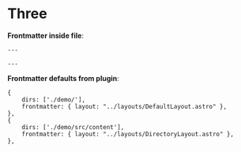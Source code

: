 # Three

**Frontmatter inside file**:

```
---

---
```

**Frontmatter defaults from plugin**:

```
{
    dirs: ['./demo/'],
    frontmatter: { layout: "../layouts/DefaultLayout.astro" },
},
{
    dirs: ['./demo/src/content'],
    frontmatter: { layout: "../layouts/DirectoryLayout.astro" },
},
```